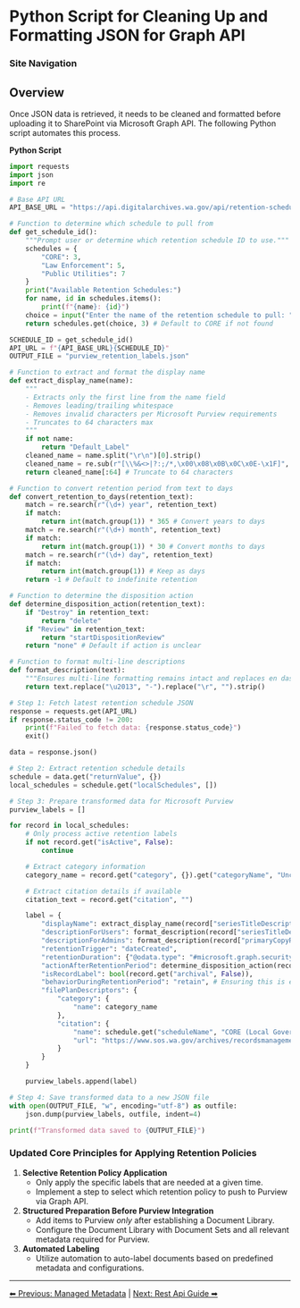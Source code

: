<!-- description: Documentation about Python Script for Cleaning Up and Formatting JSON for Graph API for Your Organization. -->
# Python Script for Cleaning Up and Formatting JSON for Graph API

### Site Navigation

## Overview
Once JSON data is retrieved, it needs to be cleaned and formatted before uploading it to SharePoint via Microsoft Graph API. The following Python script automates this process.

**Python Script**
```python
import requests
import json
import re

# Base API URL
API_BASE_URL = "https://api.digitalarchives.wa.gov/api/retention-schedules/"

# Function to determine which schedule to pull from
def get_schedule_id():
	"""Prompt user or determine which retention schedule ID to use."""
	schedules = {
		"CORE": 3,
		"Law Enforcement": 5,
		"Public Utilities": 7
	}
	print("Available Retention Schedules:")
	for name, id in schedules.items():
		print(f"{name}: {id}")
	choice = input("Enter the name of the retention schedule to pull: ").strip()
	return schedules.get(choice, 3) # Default to CORE if not found

SCHEDULE_ID = get_schedule_id()
API_URL = f"{API_BASE_URL}{SCHEDULE_ID}"
OUTPUT_FILE = "purview_retention_labels.json"

# Function to extract and format the display name
def extract_display_name(name):
	"""
	- Extracts only the first line from the name field
	- Removes leading/trailing whitespace
	- Removes invalid characters per Microsoft Purview requirements
	- Truncates to 64 characters max
	"""
	if not name:
		return "Default_Label"
	cleaned_name = name.split("\r\n")[0].strip()
	cleaned_name = re.sub(r"[\\%&<>|?:;/*,\x00\x08\x0B\x0C\x0E-\x1F]", "", cleaned_name) # Remove invalid characters
	return cleaned_name[:64] # Truncate to 64 characters

# Function to convert retention period from text to days
def convert_retention_to_days(retention_text):
	match = re.search(r"(\d+) year", retention_text)
	if match:
		return int(match.group(1)) * 365 # Convert years to days
	match = re.search(r"(\d+) month", retention_text)
	if match:
		return int(match.group(1)) * 30 # Convert months to days
	match = re.search(r"(\d+) day", retention_text)
	if match:
		return int(match.group(1)) # Keep as days
	return -1 # Default to indefinite retention

# Function to determine the disposition action
def determine_disposition_action(retention_text):
	if "Destroy" in retention_text:
		return "delete"
	if "Review" in retention_text:
		return "startDispositionReview"
	return "none" # Default if action is unclear

# Function to format multi-line descriptions
def format_description(text):
	"""Ensures multi-line formatting remains intact and replaces en dashes"""
	return text.replace("\u2013", "-").replace("\r", "").strip()

# Step 1: Fetch latest retention schedule JSON
response = requests.get(API_URL)
if response.status_code != 200:
	print(f"Failed to fetch data: {response.status_code}")
	exit()

data = response.json()

# Step 2: Extract retention schedule details
schedule = data.get("returnValue", {})
local_schedules = schedule.get("localSchedules", [])

# Step 3: Prepare transformed data for Microsoft Purview
purview_labels = []

for record in local_schedules:
	# Only process active retention labels
	if not record.get("isActive", False):
		continue

	# Extract category information
	category_name = record.get("category", {}).get("categoryName", "Uncategorized")

	# Extract citation details if available
	citation_text = record.get("citation", "")

	label = {
		"displayName": extract_display_name(record["seriesTitleDescription"]),
		"descriptionForUsers": format_description(record["seriesTitleDescription"]),
		"descriptionForAdmins": format_description(record["primaryCopyRetention"]),
		"retentionTrigger": "dateCreated",
		"retentionDuration": {"@odata.type": "#microsoft.graph.security.retentionDurationInDays", "days": convert_retention_to_days(record["primaryCopyRetention"])},
		"actionAfterRetentionPeriod": determine_disposition_action(record["primaryCopyRetention"]),
		"isRecordLabel": bool(record.get("archival", False)),
		"behaviorDuringRetentionPeriod": "retain", # Ensuring this is explicitly defined
		"filePlanDescriptors": {
			"category": {
				"name": category_name
			},
			"citation": {
				"name": schedule.get("scheduleName", "CORE (Local Government Common Records Retention Schedule)"),
				"url": "https://www.sos.wa.gov/archives/recordsmanagement/local-government-records-retention-schedules---alphabetical-list.aspx"
			}
		}
	}

	purview_labels.append(label)

# Step 4: Save transformed data to a new JSON file
with open(OUTPUT_FILE, "w", encoding="utf-8") as outfile:
	json.dump(purview_labels, outfile, indent=4)

print(f"Transformed data saved to {OUTPUT_FILE}")
```

### Updated Core Principles for Applying Retention Policies

1. **Selective Retention Policy Application**
    - Only apply the specific labels that are needed at a given time.
    - Implement a step to select which retention policy to push to Purview via Graph API.
2. **Structured Preparation Before Purview Integration**
    - Add items to Purview _only_ after establishing a Document Library.
    - Configure the Document Library with Document Sets and all relevant metadata required for Purview.
3. **Automated Labeling**
    - Utilize automation to auto-label documents based on predefined metadata and configurations.

---

[⬅ Previous: Managed Metadata](managed-metadata.md) | [Next: Rest Api Guide ➡](rest-api-guide.md)